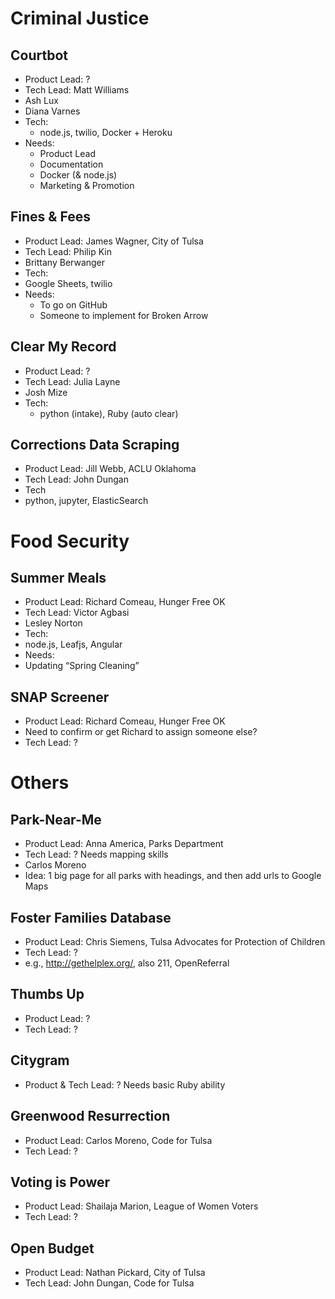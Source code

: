 # Criminal Justice
## Courtbot
* Product Lead: ?
* Tech Lead: Matt Williams
* Ash Lux
* Diana Varnes
* Tech:
  * node.js, twilio, Docker + Heroku
* Needs:
	*	Product Lead
	*	Documentation
	*	Docker (& node.js)
	*	Marketing & Promotion
## Fines & Fees
*	Product Lead: James Wagner, City of Tulsa
*	Tech Lead: Philip Kin
*	Brittany Berwanger
*	Tech:
  *	Google Sheets, twilio
*	Needs:
	*	To go on GitHub
	*	Someone to implement for Broken Arrow
## Clear My Record
*	Product Lead: ?
*	Tech Lead: Julia Layne
*	Josh Mize
*	Tech:
	*	python (intake), Ruby (auto clear)
## Corrections Data Scraping
*	Product Lead: Jill Webb, ACLU Oklahoma
*	Tech Lead: John Dungan
*	Tech
  *	python, jupyter, ElasticSearch


# Food Security
## Summer Meals
*	Product Lead: Richard Comeau, Hunger Free OK
*	Tech Lead: Victor Agbasi
*	Lesley Norton
*	Tech:
  *	node.js, Leafjs, Angular
*	Needs:
  *	Updating “Spring Cleaning”
## SNAP Screener
*	Product Lead: Richard Comeau, Hunger Free OK
*	Need to confirm or get Richard to assign someone else?
*	Tech Lead: ?

# Others
## Park-Near-Me
*	Product Lead: Anna America, Parks Department
*	Tech Lead: ? Needs mapping skills
*	Carlos Moreno
*	Idea: 1 big page for all parks with headings, and then add urls to Google Maps
## Foster Families Database
*	Product Lead: Chris Siemens, Tulsa Advocates for Protection of Children
*	Tech Lead: ?
*	e.g., http://gethelplex.org/, also 211, OpenReferral
## Thumbs Up
*	Product Lead: ?
*	Tech Lead: ?
## Citygram 
*	Product & Tech Lead: ? Needs basic Ruby ability
## Greenwood Resurrection
*	Product Lead: Carlos Moreno, Code for Tulsa
*	Tech Lead: ?
## Voting is Power
*	Product Lead: Shailaja Marion, League of Women Voters
*	Tech Lead: ?
## Open Budget
*	Product Lead: Nathan Pickard, City of Tulsa
*	Tech Lead: John Dungan, Code for Tulsa
